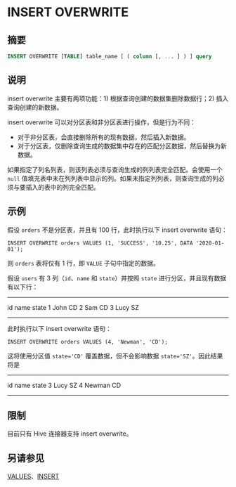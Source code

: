 
# INSERT OVERWRITE

## 摘要

``` sql
INSERT OVERWRITE [TABLE] table_name [ ( column [, ... ] ) ] query
```

## 说明

insert overwrite 主要有两项功能：1\) 根据查询创建的数据集删除数据行；2\) 插入查询创建的新数据。

insert overwrite 可以对分区表和非分区表进行操作，但是行为不同：

- 对于非分区表，会直接删除所有的现有数据，然后插入新数据。
- 对于分区表，仅删除查询生成的数据集中存在的匹配分区数据，然后替换为新数据。

如果指定了列名列表，则该列表必须与查询生成的列列表完全匹配。会使用一个 `null` 值填充表中未在列列表中显示的列。如果未指定列列表，则查询生成的列必须与要插入的表中的列完全匹配。

## 示例

假设 `orders` 不是分区表，并且有 100 行，此时执行以下 insert overwrite 语句：

    INSERT OVERWRITE orders VALUES (1, 'SUCCESS', '10.25', DATA '2020-01-01');

则 `orders` 表将仅有 1 行，即 `VALUE` 子句中指定的数据。

假设 `users` 有 3 列（`id`、`name` 和 `state`）并按照 `state` 进行分区，并且现有数据有以下行：

-----------------

  id   name   state
  1    John   CD
  2    Sam    CD
  3    Lucy   SZ

-----------------


此时执行以下 insert overwrite 语句：

    INSERT OVERWRITE orders VALUES (4, 'Newman', 'CD');

这将使用分区值 `state='CD'` 覆盖数据，但不会影响数据 `state='SZ'`。因此结果将是

-------------------

  id   name     state
  3    Lucy     SZ
  4    Newman   CD

-------------------


## 限制

目前只有 Hive 连接器支持 insert overwrite。

## 另请参见

[VALUES](./values.md)、[INSERT](./insert.md)